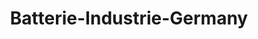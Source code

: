 ---
title: "Batterie-Industrie-Germany"
url: /dresden/batterie-industrie-germany/
shop: Autoteile
---